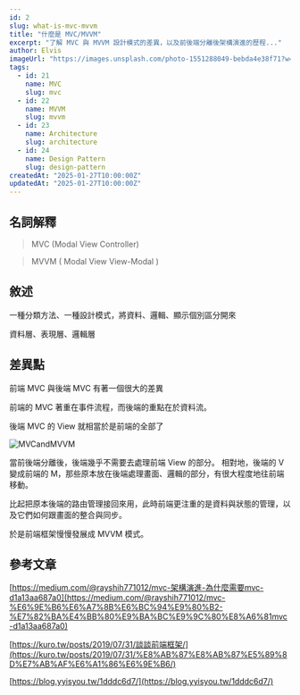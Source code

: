 ```yaml
---
id: 2
slug: what-is-mvc-mvvm
title: "什麼是 MVC/MVVM"
excerpt: "了解 MVC 與 MVVM 設計模式的差異，以及前後端分離後架構演進的歷程..."
author: Elvis
imageUrl: "https://images.unsplash.com/photo-1551288049-bebda4e38f71?w=800&h=450&fit=crop"
tags:
  - id: 21
    name: MVC
    slug: mvc
  - id: 22
    name: MVVM
    slug: mvvm
  - id: 23
    name: Architecture
    slug: architecture
  - id: 24
    name: Design Pattern
    slug: design-pattern
createdAt: "2025-01-27T10:00:00Z"
updatedAt: "2025-01-27T10:00:00Z"
---
```


## 名詞解釋

> MVC (Modal View Controller)

> MVVM ( Modal View View-Modal )

## 敘述

一種分類方法、一種設計模式，將資料、邏輯、顯示個別區分開來

資料層、表現層、邏輯層

## 差異點

前端 MVC 與後端 MVC 有著一個很大的差異

前端的 MVC 著重在事件流程，而後端的重點在於資料流。

後端 MVC 的 View 就相當於是前端的全部了

![MVCandMVVM](/assets/img/articles/MVCandMVVM.png)

當前後端分離後，後端幾乎不需要去處理前端 View 的部分。 相對地，後端的 V 變成前端的 M，那些原本放在後端處理畫面、邏輯的部分，有很大程度地往前端移動。

比起把原本後端的路由管理接回來用，此時前端更注重的是資料與狀態的管理，以及它們如何跟畫面的整合與同步。

於是前端框架慢慢發展成 MVVM 模式。

## 參考文章

[https://medium.com/@rayshih771012/mvc-架構演進-為什麼需要mvc-d1a13aa687a0](https://medium.com/@rayshih771012/mvc-%E6%9E%B6%E6%A7%8B%E6%BC%94%E9%80%B2-%E7%82%BA%E4%BB%80%E9%BA%BC%E9%9C%80%E8%A6%81mvc-d1a13aa687a0)

[https://kuro.tw/posts/2019/07/31/談談前端框架/](https://kuro.tw/posts/2019/07/31/%E8%AB%87%E8%AB%87%E5%89%8D%E7%AB%AF%E6%A1%86%E6%9E%B6/)

[https://blog.yyisyou.tw/1dddc6d7/](https://blog.yyisyou.tw/1dddc6d7/)
